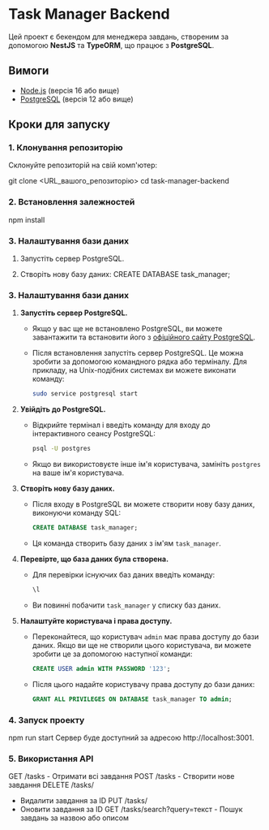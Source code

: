 # Task Manager Backend

Цей проект є бекендом для менеджера завдань, створеним за допомогою **NestJS** та **TypeORM**, що працює з **PostgreSQL**.

## Вимоги

- [Node.js](https://nodejs.org/) (версія 16 або вище)
- [PostgreSQL](https://www.postgresql.org/) (версія 12 або вище)

## Кроки для запуску

### 1. Клонування репозиторію

Склонуйте репозиторій на свій комп'ютер:


git clone <URL_вашого_репозиторію>
cd task-manager-backend


### 2.  Встановлення залежностей

npm install


### 3. Налаштування бази даних

1. Запустіть сервер PostgreSQL.

2. Створіть нову базу даних: CREATE DATABASE task_manager;

### 3. Налаштування бази даних

1. **Запустіть сервер PostgreSQL.**
   - Якщо у вас ще не встановлено PostgreSQL, ви можете завантажити та встановити його з [офіційного сайту PostgreSQL](https://www.postgresql.org/download/).
   - Після встановлення запустіть сервер PostgreSQL. Це можна зробити за допомогою командного рядка або терміналу. Для прикладу, на Unix-подібних системах ви можете виконати команду:

     ```bash
     sudo service postgresql start
     ```

2. **Увійдіть до PostgreSQL.**
   - Відкрийте термінал і введіть команду для входу до інтерактивного сеансу PostgreSQL:

     ```bash
     psql -U postgres
     ```

   - Якщо ви використовуєте інше ім'я користувача, замініть `postgres` на ваше ім'я користувача.

3. **Створіть нову базу даних.**
   - Після входу в PostgreSQL ви можете створити нову базу даних, виконуючи команду SQL:

     ```sql
     CREATE DATABASE task_manager;
     ```

   - Ця команда створить базу даних з ім'ям `task_manager`.

4. **Перевірте, що база даних була створена.**
   - Для перевірки існуючих баз даних введіть команду:

     ```sql
     \l
     ```

   - Ви повинні побачити `task_manager` у списку баз даних.

5. **Налаштуйте користувача і права доступу.**
   - Переконайтеся, що користувач `admin` має права доступу до бази даних. Якщо ви ще не створили цього користувача, ви можете зробити це за допомогою наступної команди:

     ```sql
     CREATE USER admin WITH PASSWORD '123';
     ```

   - Після цього надайте користувачу права доступу до бази даних:

     ```sql
     GRANT ALL PRIVILEGES ON DATABASE task_manager TO admin;
     ```

### 4. Запуск проекту

npm run start
Сервер буде доступний за адресою http://localhost:3001.

### 5. Використання API

GET /tasks - Отримати всі завдання
POST /tasks - Створити нове завдання
DELETE /tasks/
- Видалити завдання за ID
PUT /tasks/
- Оновити завдання за ID
GET /tasks/search?query=текст - Пошук завдань за назвою або описом
